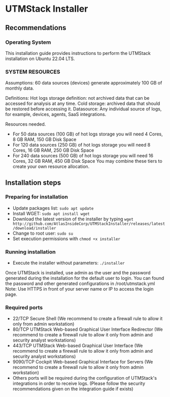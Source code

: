 # UTMStack Installer

## Recommendations

### Operating System

This installation guide provides instructions to perform the UTMStack installation on Ubuntu 22.04 LTS.

### SYSTEM RESOURCES
Assumptions: 60 data sources (devices) generate approximately 100 GB of monthly data.

Definitions:
Hot logs storage definition: not archived data that can be accessed for analysis at any time.
Cold storage: archived data that should be restored before accessing it.
Datasource: Any individual source of logs, for example, devices, agents, SaaS integrations.

Resources needed.
- For 50 data sources (100 GB) of hot logs storage you will need 4 Cores, 8 GB RAM, 150 GB Disk Space
- For 120 data sources (250 GB) of hot logs storage you will need 8 Cores, 16 GB RAM, 250 GB Disk Space
- For 240 data sources (500 GB) of hot logs storage you will need 16 Cores, 32 GB RAM, 450 GB Disk Space
You may combine these tiers to create your own resource allocation.

## Installation steps

### Preparing for installation

- Update packages list: `sudo apt update`
- Install WGET: `sudo apt install wget`
- Download the latest version of the installer by typing `wget http://github.com/AtlasInsideCorp/UTMStackInstaller/releases/latest/download/installer`
- Change to root user: `sudo su`
- Set execution permissions with `chmod +x installer`

### Running installation

- Execute the installer without parameters: `./installer`

Once UTMStack is installed, use admin as the user and the password generated during the installation for the default user to login. You can found the password and other generated configurations in /root/utmstack.yml
Note: Use HTTPS in front of your server name or IP to access the login page.

### Required ports
- 22/TCP Secure Shell (We recommend to create a firewall rule to allow it only from admin workstation)
- 80/TCP UTMStack Web-based Graphical User Interface Redirector (We recommend to create a firewall rule to allow it only from admin and security analyst workstations)
- 443/TCP UTMStack Web-based Graphical User Interface (We recommend to create a firewall rule to allow it only from admin and security analyst workstations)
- 9090/TCP Cockpit Web-based Graphical Interface for Servers (We recommend to create a firewall rule to allow it only from admin workstation)
- Others ports will be required during the configuration of UTMStack's integrations in order to receive logs. (Please follow the security recommendations given on the integration guide if exists)
